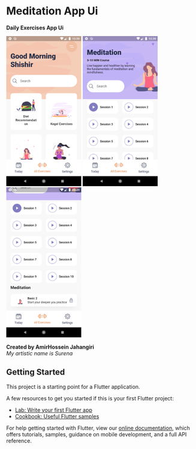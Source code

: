 # Meditation App Ui

**Daily Exercises App Ui**

<img src='screenshots/screen-one.png' width='200' height='400'>
<img src='screenshots/screen-two.png' width='200' height='400'>
<img src='screenshots/screen-three.png' width='200' height='400'>


**Created by AmirHossein Jahangiri**</br>
*My artistic name is Surena*

## Getting Started

This project is a starting point for a Flutter application.

A few resources to get you started if this is your first Flutter project:

- [Lab: Write your first Flutter app](https://flutter.dev/docs/get-started/codelab)
- [Cookbook: Useful Flutter samples](https://flutter.dev/docs/cookbook)

For help getting started with Flutter, view our
[online documentation](https://flutter.dev/docs), which offers tutorials,
samples, guidance on mobile development, and a full API reference.
